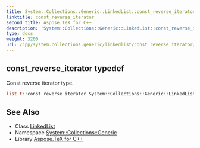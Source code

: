 ```yaml
---
title: System::Collections::Generic::LinkedList::const_reverse_iterator typedef
linktitle: const_reverse_iterator
second_title: Aspose.TeX for C++
description: 'System::Collections::Generic::LinkedList::const_reverse_iterator typedef. Const reverse iterator type in C++.'
type: docs
weight: 3200
url: /cpp/system.collections.generic/linkedlist/const_reverse_iterator/
---
```

## const_reverse_iterator typedef


Const reverse iterator type.

```cpp
list_t::const_reverse_iterator System::Collections::Generic::LinkedList< T >::const_reverse_iterator
```

## See Also

* Class [LinkedList](../)
* Namespace [System::Collections::Generic](../../)
* Library [Aspose.TeX for C++](../../../)

